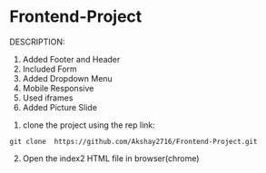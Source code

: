 # Frontend-Project
DESCRIPTION:
1) Added Footer and Header
2) Included Form 
3) Added Dropdown Menu
4) Mobile Responsive
5) Used iframes
6) Added Picture Slide 


1. clone the project using the rep link:

```
git clone  https://github.com/Akshay2716/Frontend-Project.git
```

2. Open the index2 HTML file in browser(chrome)

